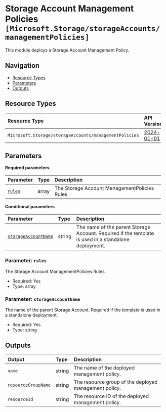 # Storage Account Management Policies `[Microsoft.Storage/storageAccounts/managementPolicies]`

This module deploys a Storage Account Management Policy.

## Navigation

- [Resource Types](#Resource-Types)
- [Parameters](#Parameters)
- [Outputs](#Outputs)

## Resource Types

| Resource Type | API Version |
| :-- | :-- |
| `Microsoft.Storage/storageAccounts/managementPolicies` | [2024-01-01](https://learn.microsoft.com/en-us/azure/templates/Microsoft.Storage/2024-01-01/storageAccounts/managementPolicies) |

## Parameters

**Required parameters**

| Parameter | Type | Description |
| :-- | :-- | :-- |
| [`rules`](#parameter-rules) | array | The Storage Account ManagementPolicies Rules. |

**Conditional parameters**

| Parameter | Type | Description |
| :-- | :-- | :-- |
| [`storageAccountName`](#parameter-storageaccountname) | string | The name of the parent Storage Account. Required if the template is used in a standalone deployment. |

### Parameter: `rules`

The Storage Account ManagementPolicies Rules.

- Required: Yes
- Type: array

### Parameter: `storageAccountName`

The name of the parent Storage Account. Required if the template is used in a standalone deployment.

- Required: Yes
- Type: string

## Outputs

| Output | Type | Description |
| :-- | :-- | :-- |
| `name` | string | The name of the deployed management policy. |
| `resourceGroupName` | string | The resource group of the deployed management policy. |
| `resourceId` | string | The resource ID of the deployed management policy. |

